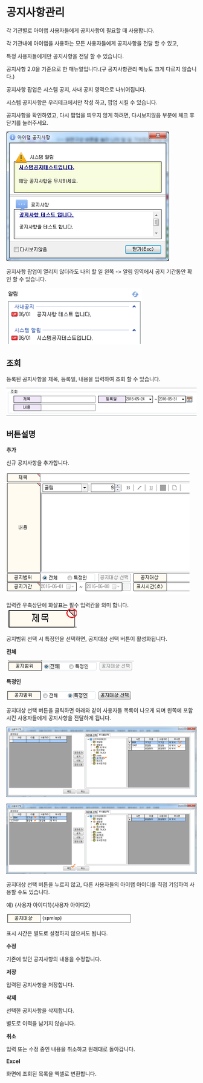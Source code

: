 # 공지사항관리

각 기관별로 아이랩 사용자들에게 공지사항이 필요할 때 사용합니다.

각 기관내에 아이랩을 사용하는 모든 사용자들에게 공지사항을 전달 할 수 있고,

특정 사용자들에게만 공지사항을 전달 할 수 있습니다.

공지사항 2.0을 기준으로 한 매뉴얼입니다.\(구 공지사항관리 메뉴도 크게 다르지 않습니다.\)

공지사항 팝업은 시스템 공지, 사내 공지 영역으로 나뉘어집니다.

시스템 공지사항은 우리테크에서만 작성 하고, 팝업 시킬 수 있습니다.

공지사항을 확인하였고, 다시 팝업을 띄우지 않게 하려면, 다시보지않음 부분에 체크 후 닫기를 눌러주세요.

![](/assets/002공통코드관리/공지사항관리화면26.png)

공지사항 팝업이 열리지 않더라도 나의 할 일 왼쪽 -&gt; 알림 영역에서 공지 기간동안 확인 할 수 있습니다.

![](/assets/002공통코드관리/공지사한관리알림화면27.png)

## 조회

등록된 공지사항을 제목, 등록일, 내용을 입력하여 조회 할 수 있습니다.

![](/assets/002공통코드관리/공지사항관리조회28.png)

## 버튼설명

**추가**

신규 공지사항을 추가합니다.

![](/assets/002공통코드관리/공지사항추가29.png)

입력칸 우측상단에 화살표는 필수 입력칸을 의미 합니다.  
![](/assets/002공통코드관리/공지사항관리제목30.png)

공지범위 선택 시 특정인을 선택하면, 공지대상 선택 버튼이 활성화됩니다.

**전체**

![](/assets/002공통코드관리/공지사항관리전체31.png)

**특정인**

![](/assets/002공통코드관리/공지사항관리특정인32.png)

공지대상 선택 버튼을 클릭하면 아래와 같이 사용자들 목록이 나오게 되며 왼쪽에 포함 시킨 사용자들에게 공지사항을 전달하게 됩니다.

![](/assets/002공통코드관리/공지사항관리선택33.png)

![](/assets/002공통코드관리/공지사항관리34.png)

공지대상 선택 버튼을 누르지 않고, 다른 사용자들의 아이랩 아이디를 직접 기입하여 사용할 수도 있습니다.

예\) {사용자 아이디1}{사용자 아이디2}

![](/assets/002공통코드관리/공통코드관리공지대상35.png)

표시 시간은 별도로 설정하지 않으셔도 됩니다.

**수정**

기존에 있던 공지사항의 내용을 수정합니다.

**저장**

입력된 공지사항을 저장합니다.

**삭제**

선택한 공지사항을 삭제합니다.

별도로 이력을 남기지 않습니다.

**취소**

입력 또는 수정 중인 내용을 취소하고 원래대로 돌아갑니다.

**Excel**

화면에 조회된 목록을 엑셀로 변환합니다.

